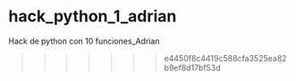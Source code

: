 
# hack_python_1_adrian
Hack de python con 10 funciones_Adrian
>>>>>>> e4450f8c4419c588cfa3525ea82b9ef8d17bf53d
